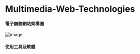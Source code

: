 # Multimedia-Web-Technologies

#### 電子商務網站架構圖
![image](https://github.com/109021337/Multimedia-Web-Technologies/assets/80087148/565c7098-61df-4912-bac7-9fb94940e81f)

#### 使用工具及軟體
